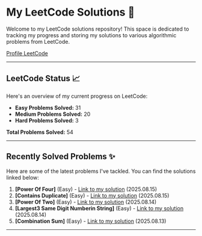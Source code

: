 # My LeetCode Solutions 🚀

Welcome to my LeetCode solutions repository! This space is dedicated to tracking my progress and storing my solutions to various algorithmic problems from LeetCode.

[Profile LeetCode](https://leetcode.com/u/L4yoos/)

---

## LeetCode Status 📈

Here's an overview of my current progress on LeetCode:
    
* **Easy Problems Solved:** 31
* **Medium Problems Solved:** 20
* **Hard Problems Solved:** 3
    
**Total Problems Solved:** 54
    

---

## Recently Solved Problems ✨

Here are some of the latest problems I've tackled. You can find the solutions linked below:
    
1.  **[Power Of Four]** (Easy) - [Link to my solution](https://github.com/L4yoos/leetcode/blob/main/342_PowerOfFour_Easy/Solution.java) (2025.08.15)
2.  **[Contains Duplicate]** (Easy) - [Link to my solution](https://github.com/L4yoos/leetcode/blob/main/217_ContainsDuplicate_Easy/Solution.java) (2025.08.15)
3.  **[Power Of Two]** (Easy) - [Link to my solution](https://github.com/L4yoos/leetcode/blob/main/231_PowerOfTwo_Easy/Solution.java) (2025.08.14)
4.  **[Largest3 Same Digit Numberin String]** (Easy) - [Link to my solution](https://github.com/L4yoos/leetcode/blob/main/2264_Largest3SameDigitNumberinString_Easy/Solution.java) (2025.08.14)
5.  **[Combination Sum]** (Easy) - [Link to my solution](https://github.com/L4yoos/leetcode/blob/main/39_CombinationSum_Easy/Solution.java) (2025.08.13)
    
---
